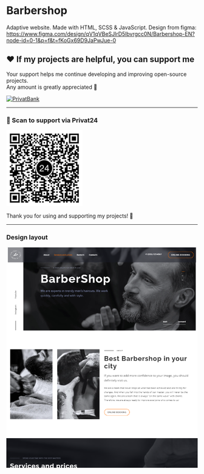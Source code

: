# Barbershop
 Adaptive website.
 Made with HTML, SCSS & JavaScript. 
 Design from figma: https://www.figma.com/design/qV1qVBeSJlrD5lbvrgcc0N/Barbershop-EN?node-id=0-1&p=f&t=fKoGx69D9JaPwJue-0

## ❤️ If my projects are helpful, you can support me

Your support helps me continue developing and improving open-source projects.  
Any amount is greatly appreciated 🙏

[![PrivatBank](https://img.shields.io/badge/Support-💳%20PrivatBank-blue)](https://www.privat24.ua/send/hxt42)

---

### 📱 Scan to support via Privat24

<a href="https://www.privat24.ua/send/hxt42">
  <img src="./src/img/privat_support_qr.png" alt="QR code" width="200" />
</a>

Thank you for using and supporting my projects! 🚀

---



### Design layout
![Design layout](./src/img/layout.jpg)
